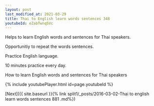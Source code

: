 ```yaml
---
layout: post
last_modified_at: 2021-03-29
title: Thai to English learn words sentences 348 
youtubeId: eZabTwnq5Vc
---
```

 
 
Helps to learn English words and sentences for Thai speakers.

Opportunitiy to repeat the words sentences. 

Practice English language. 
 
10 minutes practice every day. 
 
How to learn English words and sentences for Thai speakers 
 
{% include youtubePlayer.html id=page.youtubeId %}
 
 
[Next]({{ site.baseurl }}{% link  split1/_posts/2016-03-02-Thai to english learn words sentences 881 .md%})
 
